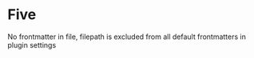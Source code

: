 # Five

No frontmatter in file, filepath is excluded from all default frontmatters in plugin settings